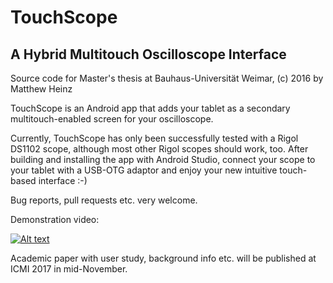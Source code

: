 # TouchScope

## A Hybrid Multitouch Oscilloscope Interface

Source code for Master's thesis at Bauhaus-Universität Weimar, (c) 2016 by Matthew Heinz

TouchScope is an Android app that adds your tablet as a secondary multitouch-enabled screen for your oscilloscope.

Currently, TouchScope has only been successfully tested with a Rigol DS1102 scope, although most other Rigol scopes should work, too. After building and installing the app with Android Studio, connect your scope to your tablet with a USB-OTG adaptor and enjoy your new intuitive touch-based interface :-)

Bug reports, pull requests etc. very welcome.

Demonstration video: 

[![Alt text](https://img.youtube.com/vi/YB4eOkOXHog/0.jpg)](https://www.youtube.com/watch?v=YB4eOkOXHog)

Academic paper with user study, background info etc. will be published at ICMI 2017 in mid-November.
